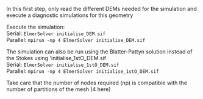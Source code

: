 In this first step, only read the different DEMs needed for the simulation and execute a diagnostic simulations for this geometry

Execute the simulation:<br>
Serial: `ElmerSolver initialise_DEM.sif`<br> 
Parallel: `mpirun -np 4 ElmerSolver initialise_DEM.sif`  

The simulation can also be run using the Blatter-Pattyn solution instead of the Stokes using 'initialise_1stO_DEM.sif<br>
Serial: `ElmerSolver initialise_1stO_DEM.sif`<br> 
Parallel: `mpirun -np 4 ElmerSolver initialise_1stO_DEM.sif`  

Take care that the number of nodes required (np) is compatible with the number of partitions of the mesh (4 here) 
